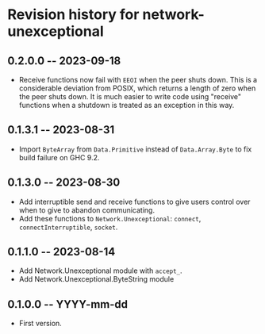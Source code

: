 # Revision history for network-unexceptional

## 0.2.0.0 -- 2023-09-18

* Receive functions now fail with `EEOI` when the peer shuts down.
  This is a considerable deviation from POSIX, which returns a
  length of zero when the peer shuts down. It is much easier to write
  code using "receive" functions when a shutdown is treated as an
  exception in this way.

## 0.1.3.1 -- 2023-08-31

* Import `ByteArray` from `Data.Primitive` instead of `Data.Array.Byte`
  to fix build failure on GHC 9.2.

## 0.1.3.0 -- 2023-08-30

* Add interruptible send and receive functions to give users control over
  when to give to abandon communicating.
* Add these functions to `Network.Unexceptional`: `connect`,
  `connectInterruptible`, `socket`.

## 0.1.1.0 -- 2023-08-14

* Add Network.Unexceptional module with `accept_`.
* Add Network.Unexceptional.ByteString module

## 0.1.0.0 -- YYYY-mm-dd

* First version.
